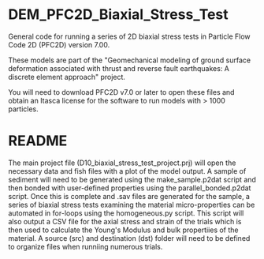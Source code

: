 # DEM_PFC2D_Biaxial_Stress_Test
General code for running a series of 2D biaxial stress tests in Particle Flow Code 2D (PFC2D) version 7.00. 

These models are part of the "Geomechanical modeling of ground surface deformation associated with thrust and reverse fault earthquakes: A discrete element approach" project. 

You will need to download PFC2D v7.0 or later to open these files and obtain an Itasca license for the software to run models with > 1000 particles. 

# README
The main project file (D10_biaxial_stress_test_project.prj) will open the necessary data and fish files with a plot of the model output. 
A sample of sediment will need to be generated using the make_sample.p2dat script and then bonded with user-defined properties using the parallel_bonded.p2dat script. 
Once this is complete and .sav files are generated for the sample, a series of biaxial stress tests examining the material micro-properties can be automated in for-loops using the homogeneous.py script. This script will also output a CSV file for the axial stress and strain of the trials which is then used to calculate the Young's Modulus and bulk propertiies of the material. A source (src) and destination (dst) folder will need to be defined to organize files when runniing numerous trials. 
